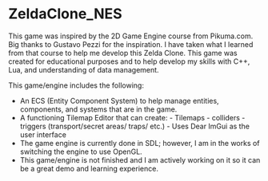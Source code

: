 # ZeldaClone_NES
This game was inspired by the 2D Game Engine course from Pikuma.com. Big thanks to Gustavo Pezzi for the inspiration. I have taken what I 
learned from that course to help me develop this Zelda Clone. 
This game was created for educational purposes and to help develop my skills with C++, Lua, and understanding
of data management. 

This game/engine includes the following:
- An ECS (Entity Component System) to help manage entities, components, and systems that are in the game.
- A functioning Tilemap Editor that can create:
        - Tilemaps 
        - colliders
        - triggers (transport/secret areas/ traps/ etc.)
        - Uses Dear ImGui as the user interface
- The game engine is currently done in SDL; however, I am in the works of switching the engine to use OpenGL.
- This game/engine is not finished and I am actively working on it so it can be a great demo and learning experience.
